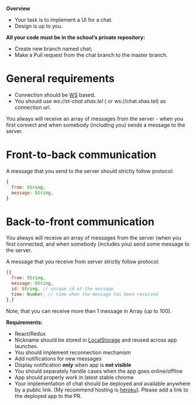 **Overview**
 - Your task is to implement a UI for a chat.
 - Design is up to you. 

**All your code must be in the school’s private repository:**
- Create new branch named chat;
- Make a Pull request from the chat branch to the master branch.

# General requirements
* Connection should be [WS](https://developer.mozilla.org/en-US/docs/Glossary/WebSockets) based.  
* You should use _ws://st-chat.shas.tel_ ( or ws://chat.shas.tel) as connection url.

You always will receive an array of messages from the server - when you first connect and when somebody (including you) sends a message to the server.

# Front-to-back communication
A message that you send to the server should strictly follow protocol:

```js
{
  from: String,
  message: String,
}
```
# Back-to-front communication

You always will receive an array of messages from the server (when you first connected, and when somebody (includes you) send some message to the server.

A message that you receive from server strictly follow protocol:
```js
[{
  from: String,
  message: String,
  id: String, // unique id of the message
  time: Number, // time when the message has been received
},]
```
Note, that you can receive more than 1 message in Array (up to 100).  

**Requirements:**
* React/Redux
* Nickname should be stored in [LocalStorage](https://developer.mozilla.org/en-US/docs/Web/API/Window/localStorage) and reused across app launches.
* You should implement reconnection mechanism
* Add notifications for new messages
* Display notification **_only_** when app is **not visible**
* You should separately handle cases when the app goes online/offline
* App should properly work in latest stable chrome
* Your implementation of chat should be deployed and available anywhere by a public link. (My recommend hosting is [heroku](https://www.heroku.com/)). Please add a link to the deployed app to the PR.

